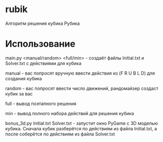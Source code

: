 # rubik
Алгоритм решения кубика Рубика

# Использование
main.py <manual/random> <full/min> - создаёт файлы Initial.txt и Solver.txt с действиями для кубика

  manual - вас попросят вручную ввести действия из (F R U B L D) для создания кубика
  
  random - вас попросят ввести число движений, рандомайзер создаст кубик за вас
  
  full - вывод поэтапного решения
  
  min - вывод полного набора действий для решения кубика
 
 
bonus_3d.py Initial.txt Solver.txt - запустит окно PyGame с 3D моделью кубика. Сначала кубик разберётся по действиям из файла Initial.txt, а после соберётся по действиям из файла Solver.txt

